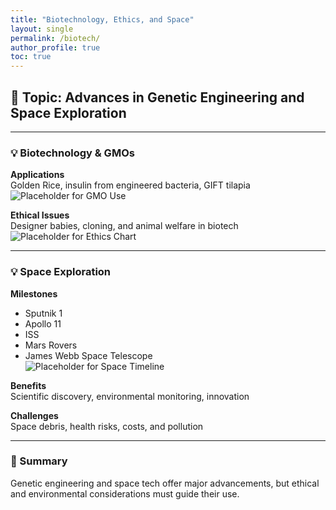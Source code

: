 ```yaml
---
title: "Biotechnology, Ethics, and Space"
layout: single
permalink: /biotech/
author_profile: true
toc: true
---
```


## 🧭 Topic: Advances in Genetic Engineering and Space Exploration

---

### 💡 Biotechnology & GMOs

**Applications**  
Golden Rice, insulin from engineered bacteria, GIFT tilapia  
![Placeholder for GMO Use](../assets/images/placeholder-gmo.jpg)

**Ethical Issues**  
Designer babies, cloning, and animal welfare in biotech  
![Placeholder for Ethics Chart](../assets/images/placeholder-ethics.jpg)

---

### 💡 Space Exploration

**Milestones**  
- Sputnik 1  
- Apollo 11  
- ISS  
- Mars Rovers  
- James Webb Space Telescope  
![Placeholder for Space Timeline](../assets/images/placeholder-space.jpg)

**Benefits**  
Scientific discovery, environmental monitoring, innovation

**Challenges**  
Space debris, health risks, costs, and pollution

---

### 📌 Summary

Genetic engineering and space tech offer major advancements, but ethical and environmental considerations must guide their use.
